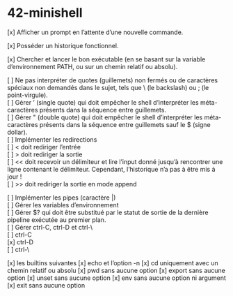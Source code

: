 # 42-minishell

[x] Afficher un prompt en l’attente d’une nouvelle commande.  

[x] Posséder un historique fonctionnel.  

[x] Chercher et lancer le bon exécutable (en se basant sur la variable d’environnement
PATH, ou sur un chemin relatif ou absolu).  

[ ] Ne pas interpréter de quotes (guillemets) non fermés ou de caractères spéciaux non
demandés dans le sujet, tels que \ (le backslash) ou ; (le point-virgule).  
[ ] Gérer ’ (single quote) qui doit empêcher le shell d’interpréter les méta-caractères
présents dans la séquence entre guillemets.  
[ ] Gérer " (double quote) qui doit empêcher le shell d’interpréter les méta-caractères
présents dans la séquence entre guillemets sauf le $ (signe dollar).  
[ ] Implémenter les redirections  
		[ ] < doit rediriger l’entrée  
		[ ] > doit rediriger la sortie  
		[ ]  << doit recevoir un délimiteur et lire l’input donné jusqu’à rencontrer une ligne contenant le délimiteur. Cependant, l’historique n’a pas à être mis à jour !  
		[ ] >> doit rediriger la sortie en mode append  
		
[ ] Implémenter les pipes (caractère |)  
[ ] Gérer les variables d’environnement  
[ ] Gérer $? qui doit être substitué par le statut de sortie de la dernière pipeline
exécutée au premier plan.  
[ ] Gérer ctrl-C, ctrl-D et ctrl-\  
		[ ] ctrl-C  
		[x] ctrl-D  
		[ ] ctrl-\  

[x] les builtins suivantes
		[x] echo et l’option -n
		[x] cd uniquement avec un chemin relatif ou absolu
		[x] pwd sans aucune option
		[x] export sans aucune option
		[x] unset sans aucune option
		[x] env sans aucune option ni argument
		[x] exit sans aucune option